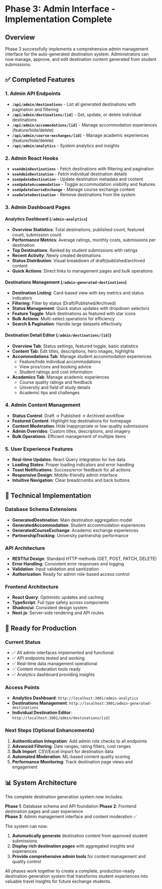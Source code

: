# Phase 3: Admin Interface - Implementation Complete

## Overview

Phase 3 successfully implements a comprehensive admin management interface for the auto-generated destination system. Administrators can now manage, approve, and edit destination content generated from student submissions.

## ✅ Completed Features

### 1. Admin API Endpoints

- **`/api/admin/destinations`** - List all generated destinations with pagination and filtering
- **`/api/admin/destinations/[id]`** - Get, update, or delete individual destinations
- **`/api/admin/accommodations/[id]`** - Manage accommodation experiences (feature/hide/delete)
- **`/api/admin/course-exchanges/[id]`** - Manage academic experiences (feature/hide/delete)
- **`/api/admin/analytics`** - System analytics and insights

### 2. Admin React Hooks

- **`useAdminDestinations`** - Fetch destinations with filtering and pagination
- **`useAdminDestination`** - Fetch individual destination details
- **`useUpdateDestination`** - Update destination metadata and content
- **`useUpdateAccommodation`** - Toggle accommodation visibility and features
- **`useUpdateCourseExchange`** - Manage course exchange content
- **`useDeleteDestination`** - Remove destinations from the system

### 3. Admin Dashboard Pages

#### Analytics Dashboard (`/admin-analytics`)

- **Overview Statistics**: Total destinations, published count, featured count, submission count
- **Performance Metrics**: Average ratings, monthly costs, submissions per destination
- **Top Destinations**: Ranked by student submissions with ratings
- **Recent Activity**: Newly created destinations
- **Status Distribution**: Visual breakdown of draft/published/archived content
- **Quick Actions**: Direct links to management pages and bulk operations

#### Destinations Management (`/admin-generated-destinations`)

- **Destination Listing**: Card-based view with key metrics and status indicators
- **Filtering**: Filter by status (Draft/Published/Archived)
- **Status Management**: Quick status updates with dropdown selectors
- **Feature Toggle**: Mark destinations as featured with star icons
- **Bulk Actions**: Multi-select operations for efficiency
- **Search & Pagination**: Handle large datasets effectively

#### Destination Detail Editor (`/admin/destinations/[id]`)

- **Overview Tab**: Status settings, featured toggle, basic statistics
- **Content Tab**: Edit titles, descriptions, hero images, highlights
- **Accommodations Tab**: Manage student accommodation experiences
  - Feature/hide individual accommodations
  - View pros/cons and booking advice
  - Student ratings and cost information
- **Academics Tab**: Manage academic experiences
  - Course quality ratings and feedback
  - University and field of study details
  - Academic tips and challenges

### 4. Admin Content Management

- **Status Control**: Draft → Published → Archived workflow
- **Featured Content**: Highlight top destinations for homepage
- **Content Moderation**: Hide inappropriate or low-quality submissions
- **Admin Overrides**: Custom titles, descriptions, and imagery
- **Bulk Operations**: Efficient management of multiple items

### 5. User Experience Features

- **Real-time Updates**: React Query integration for live data
- **Loading States**: Proper loading indicators and error handling
- **Toast Notifications**: Success/error feedback for all actions
- **Responsive Design**: Mobile-friendly admin interface
- **Intuitive Navigation**: Clear breadcrumbs and back buttons

## 🔧 Technical Implementation

### Database Schema Extensions

- **GeneratedDestination**: Main destination aggregation model
- **GeneratedAccommodation**: Student accommodation experiences
- **GeneratedCourseExchange**: Academic exchange experiences
- **PartnershipTracking**: University partnership performance

### API Architecture

- **RESTful Design**: Standard HTTP methods (GET, POST, PATCH, DELETE)
- **Error Handling**: Consistent error responses and logging
- **Validation**: Input validation and sanitization
- **Authorization**: Ready for admin role-based access control

### Frontend Architecture

- **React Query**: Optimistic updates and caching
- **TypeScript**: Full type safety across components
- **Shadcn/ui**: Consistent design system
- **Next.js**: Server-side rendering and API routes

## 🚀 Ready for Production

### Current Status

- ✅ All admin interfaces implemented and functional
- ✅ API endpoints tested and working
- ✅ Real-time data management operational
- ✅ Content moderation tools ready
- ✅ Analytics dashboard providing insights

### Access Points

- **Analytics Dashboard**: `http://localhost:3001/admin-analytics`
- **Destinations Management**: `http://localhost:3001/admin-generated-destinations`
- **Individual Destination Editor**: `http://localhost:3001/admin/destinations/[id]`

### Next Steps (Optional Enhancements)

1. **Authentication Integration**: Add admin role checks to all endpoints
2. **Advanced Filtering**: Date ranges, rating filters, cost ranges
3. **Bulk Import**: CSV/Excel import for destination data
4. **Automated Moderation**: ML-based content quality scoring
5. **Performance Monitoring**: Track destination page views and engagement

## 📊 System Architecture

The complete destination generation system now includes:

**Phase 1**: Database schema and API foundation
**Phase 2**: Frontend destination pages and user experience  
**Phase 3**: Admin management interface and content moderation ✅

The system can now:

1. **Automatically generate** destination content from approved student submissions
2. **Display rich destination pages** with aggregated insights and experiences
3. **Provide comprehensive admin tools** for content management and quality control

All phases work together to create a complete, production-ready destination generation system that transforms student experiences into valuable travel insights for future exchange students.
